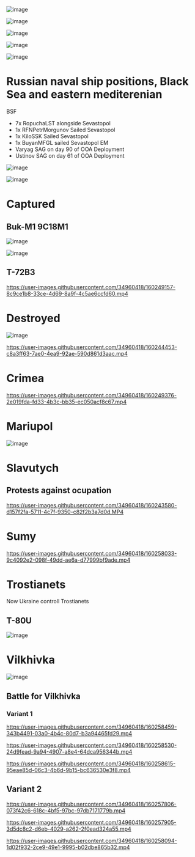 ![image](https://user-images.githubusercontent.com/34960418/160235615-b1818067-0569-4042-a616-056d6d619133.png)

![image](https://user-images.githubusercontent.com/34960418/160235780-7a602925-c6b3-45f7-a3a8-f9058d21e3c7.png)

![image](https://user-images.githubusercontent.com/34960418/160243226-905c2669-7792-4ce6-a792-63db95295082.png)

![image](https://user-images.githubusercontent.com/34960418/160243680-509a0180-81c1-4274-a5a7-9c1958115593.png)

![image](https://user-images.githubusercontent.com/34960418/160248069-fab6e413-4d98-4686-a1f0-058ec0f0e8d3.png)


# Russian naval ship positions, Black Sea аnd eastern mediterenian

BSF
- 7x RopuchaLST alongside Sevastopol
- 1x RFNPetrMorgunov Sailed Sevastopol
- 1x KiloSSK Sailed Sevastopol
- 1x BuyanMFGL sailed Sevastopol
EM
- Varyag SAG on day 90 of OOA Deployment
- Ustinov SAG on day 61 of OOA Deployment

![image](https://user-images.githubusercontent.com/34960418/160250046-699bf354-a042-476f-b7d4-079366363b4c.png)

![image](https://user-images.githubusercontent.com/34960418/160250057-997c438b-83aa-4526-b6fe-a983217269eb.png)




# Captured

## Buk-M1 9C18M1

![image](https://user-images.githubusercontent.com/34960418/160238406-9e1cb853-9b2d-45dd-b04a-eb623faafea7.png)

![image](https://user-images.githubusercontent.com/34960418/160238412-eb29161d-03f4-4991-a5a4-0602798eb4dc.png)


## T-72B3 

https://user-images.githubusercontent.com/34960418/160249157-8c9ce1b8-33ce-4d69-8a9f-4c5ae6ccfd60.mp4


# Destroyed

![image](https://user-images.githubusercontent.com/34960418/160245041-cc02c6c5-1948-4862-8b1b-3b3dd3408ce8.png)

https://user-images.githubusercontent.com/34960418/160244453-c8a3ff63-7ae0-4ea9-92ae-590d861d3aac.mp4



# Crimea

https://user-images.githubusercontent.com/34960418/160249376-2e019fda-fd33-4b3c-bb35-ec050acf8c67.mp4


# Mariupol 

![image](https://user-images.githubusercontent.com/34960418/160236368-02414800-ab15-4e84-9b3b-af87968663ca.png)


# Slavutych

## Protests against ocupation

https://user-images.githubusercontent.com/34960418/160243580-d157f2fa-5711-4c7f-9350-c82f2b3a7d0d.MP4


# Sumy

https://user-images.githubusercontent.com/34960418/160258033-9c4092e2-098f-49dd-ae6a-d77999bf9ade.mp4






# Trostianets

Now Ukraine controll Trostianets

## T-80U

![image](https://user-images.githubusercontent.com/34960418/160250925-429dcada-8e52-48f2-823f-8b80c48e6001.png)


# Vilkhivka

![image](https://user-images.githubusercontent.com/34960418/160258333-1658f61d-395b-40ea-8387-135d131c80de.png)

## Battle for Vilkhivka

### Variant 1

https://user-images.githubusercontent.com/34960418/160258459-343b4491-03a0-4b4c-80d7-b3a94465fd29.mp4

https://user-images.githubusercontent.com/34960418/160258530-24d9fead-9a94-4907-a8e4-64dca956344b.mp4

https://user-images.githubusercontent.com/34960418/160258615-95eae85d-06c3-4b6d-9b15-bc636530e3f8.mp4


## Variant 2

https://user-images.githubusercontent.com/34960418/160257806-073f42c6-618c-4bf5-97bc-97db7171779b.mp4

https://user-images.githubusercontent.com/34960418/160257905-3d5dc8c2-d6eb-4029-a262-2f0ead324a55.mp4

https://user-images.githubusercontent.com/34960418/160258094-1d02f932-2ce9-49e1-9995-b02dbe865b32.mp4





